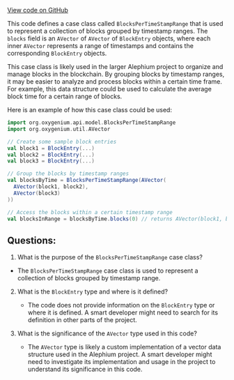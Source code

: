 [View code on GitHub](https://github.com/oxygenium/oxygenium/api/src/main/scala/org/oxygenium/api/model/BlocksPerTimeStampRange.scala)

This code defines a case class called `BlocksPerTimeStampRange` that is used to represent a collection of blocks grouped by timestamp ranges. The `blocks` field is an `AVector` of `AVector` of `BlockEntry` objects, where each inner `AVector` represents a range of timestamps and contains the corresponding `BlockEntry` objects.

This case class is likely used in the larger Alephium project to organize and manage blocks in the blockchain. By grouping blocks by timestamp ranges, it may be easier to analyze and process blocks within a certain time frame. For example, this data structure could be used to calculate the average block time for a certain range of blocks.

Here is an example of how this case class could be used:

```scala
import org.oxygenium.api.model.BlocksPerTimeStampRange
import org.oxygenium.util.AVector

// Create some sample block entries
val block1 = BlockEntry(...)
val block2 = BlockEntry(...)
val block3 = BlockEntry(...)

// Group the blocks by timestamp ranges
val blocksByTime = BlocksPerTimeStampRange(AVector(
  AVector(block1, block2),
  AVector(block3)
))

// Access the blocks within a certain timestamp range
val blocksInRange = blocksByTime.blocks(0) // returns AVector(block1, block2)
```
## Questions: 
 1. What is the purpose of the `BlocksPerTimeStampRange` case class?
   - The `BlocksPerTimeStampRange` case class is used to represent a collection of blocks grouped by timestamp range.

2. What is the `BlockEntry` type and where is it defined?
   - The code does not provide information on the `BlockEntry` type or where it is defined. A smart developer might need to search for its definition in other parts of the project.

3. What is the significance of the `AVector` type used in this code?
   - The `AVector` type is likely a custom implementation of a vector data structure used in the Alephium project. A smart developer might need to investigate its implementation and usage in the project to understand its significance in this code.